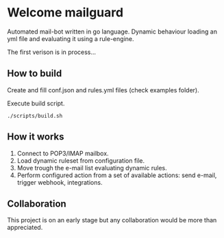 # Welcome mailguard

Automated mail-bot written in go language.  Dynamic behaviour loading an yml file and evaluating it using a rule-engine.

The first verison is in process...


## How to build

Create and fill conf.json and rules.yml files (check examples folder).

Execute build script.

    ./scripts/build.sh


## How it works

1. Connect to POP3/IMAP mailbox.
2. Load dynamic ruleset from configuration file.
3. Move trough the e-mail list evaluating dynamic rules.
4. Perform configured action from a set of available actions: send e-mail, trigger webhook, integrations.


## Collaboration

This project is on an early stage but any collaboration would be more than appreciated.